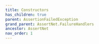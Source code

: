 ```yaml
---
title: Constructors
has_children: true
parent: AssertionFailedException
grand_parent: AssertNet.FailureHandlers
ancestor: AssertNet
nav_order: 1
---
```


